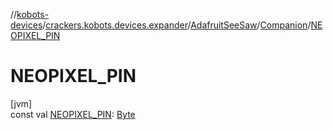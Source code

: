 //[kobots-devices](../../../../index.md)/[crackers.kobots.devices.expander](../../index.md)/[AdafruitSeeSaw](../index.md)/[Companion](index.md)/[NEOPIXEL_PIN](-n-e-o-p-i-x-e-l_-p-i-n.md)

# NEOPIXEL_PIN

[jvm]\
const val [NEOPIXEL_PIN](-n-e-o-p-i-x-e-l_-p-i-n.md): [Byte](https://kotlinlang.org/api/latest/jvm/stdlib/kotlin/-byte/index.html)
